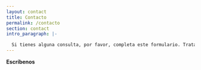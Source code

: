 ```yaml
---
layout: contact
title: Contacto
permalink: /contacto
section: contact
intro_paragraph: |-

  Si tienes alguna consulta, por favor, completa este formulario. Trataremos de responderte lo antes posible 🤓.
---
```


**Escríbenos**

